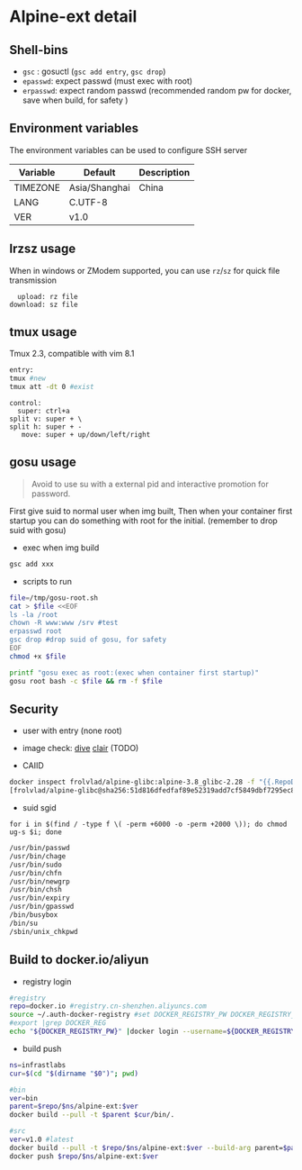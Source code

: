 # Alpine-ext detail

## Shell-bins

* `gsc` : gosuctl (`gsc add entry`, `gsc drop`)
* `epasswd`: expect passwd (must exec with root)
* `erpasswd`: expect random passwd (recommended random pw for docker, save when build, for safety )

## Environment variables

The environment variables can be used to configure SSH server

| Variable |    Default    | Description |
| -------- | ------------- | ----------- |
| TIMEZONE | Asia/Shanghai | China       |
| LANG     | C.UTF-8       |             |
| VER      | v1.0          |             |

## lrzsz usage

When in windows or ZModem supported, you can use `rz`/`sz` for quick file transmission

```text
  upload: rz file
download: sz file
```

## tmux usage

Tmux 2.3, compatible with vim 8.1

```bash
entry:
tmux #new
tmux att -dt 0 #exist
```

```text
control:
  super: ctrl+a
split v: super + \
split h: super + -
   move: super + up/down/left/right 
```

## gosu usage

> Avoid to use su with a external pid and interactive promotion for password.  

First give suid to normal user when img built, Then when your container first startup you can do something with root for the initial. (remember to drop suid with gosu)

- exec when img build

```bash
gsc add xxx
```

- scripts to run

```bash
file=/tmp/gosu-root.sh
cat > $file <<EOF
ls -la /root
chown -R www:www /srv #test
erpasswd root
gsc drop #drop suid of gosu, for safety
EOF
chmod +x $file

printf "gosu exec as root:(exec when container first startup)"
gosu root bash -c $file && rm -f $file
```

## Security

- user with entry (none root)

- image check: [dive](https://github.com/wagoodman/dive) [clair](https://github.com/coreos/clair) (TODO)

- CAIID

```bash
docker inspect frolvlad/alpine-glibc:alpine-3.8_glibc-2.28 -f "{{.RepoDigests}}"
[frolvlad/alpine-glibc@sha256:51d816dfedfaf89e52319add7cf5849dbf7295ec8980ca4a58ac963aa1485a10]
```

- suid sgid

`for i in $(find / -type f \( -perm +6000 -o -perm +2000 \)); do chmod ug-s $i; done`

```bash
/usr/bin/passwd
/usr/bin/chage
/usr/bin/sudo
/usr/bin/chfn
/usr/bin/newgrp
/usr/bin/chsh
/usr/bin/expiry
/usr/bin/gpasswd
/bin/busybox
/bin/su
/sbin/unix_chkpwd
```

## Build to docker.io/aliyun

- registry login

```bash
#registry
repo=docker.io #registry.cn-shenzhen.aliyuncs.com
source ~/.auth-docker-registry #set DOCKER_REGISTRY_PW DOCKER_REGISTRY_USER
#export |grep DOCKER_REG
echo "${DOCKER_REGISTRY_PW}" |docker login --username=${DOCKER_REGISTRY_USER} --password-stdin $repo
```

- build push

```bash
ns=infrastlabs
cur=$(cd "$(dirname "$0")"; pwd)

#bin
ver=bin
parent=$repo/$ns/alpine-ext:$ver
docker build --pull -t $parent $cur/bin/.

#src
ver=v1.0 #latest
docker build --pull -t $repo/$ns/alpine-ext:$ver --build-arg parent=$parent  $cur/src/. 
docker push $repo/$ns/alpine-ext:$ver
```
